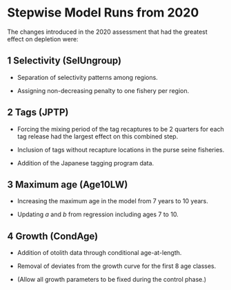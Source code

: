 # Stepwise Model Runs from 2020

The changes introduced in the 2020 assessment that had the greatest effect on
depletion were:

## 1 Selectivity (**SelUngroup**)

- Separation of selectivity patterns among regions.

- Assigning non-decreasing penalty to one fishery per region.

## 2 Tags (**JPTP**)

- Forcing the mixing period of the tag recaptures to be 2 quarters for each tag
release had the largest effect on this combined step.

- Inclusion of tags without recapture locations in the purse seine fisheries.

- Addition of the Japanese tagging program data.

## 3 Maximum age (**Age10LW**)

- Increasing the maximum age in the model from 7 years to 10 years.

- Updating *a* and *b* from regression including ages 7 to 10.

## 4 Growth (**CondAge**)

- Addition of otolith data through conditional age-at-length.

- Removal of deviates from the growth curve for the first 8 age classes.

- (Allow all growth parameters to be fixed during the control phase.)
